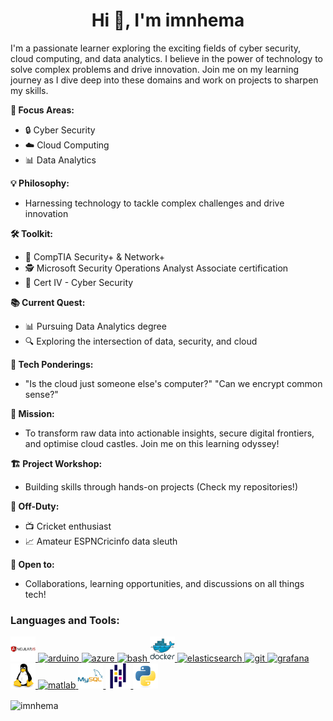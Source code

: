 <h1 align="center">Hi 👋, I'm imnhema</h1>
I'm a passionate learner exploring the exciting fields of cyber security, cloud computing, and data analytics. I believe in the power of technology to solve complex problems and drive innovation. Join me on my learning journey as I dive deep into these domains and work on projects to sharpen my skills.


**🎯 Focus Areas:** 
- 🔒 Cyber Security
- ☁️ Cloud Computing
- 📊 Data Analytics

**💡 Philosophy:**
- Harnessing technology to tackle complex challenges and drive innovation

**🛠️ Toolkit:** 
- 🔐 CompTIA Security+ & Network+
- 🕵️ Microsoft Security Operations Analyst Associate certification
-  📜 Cert IV - Cyber Security

**📚 Current Quest:** 
- 📊 Pursuing Data Analytics degree 
- 🔍 Exploring the intersection of data, security, and cloud

**💭 Tech Ponderings:** 
- "Is the cloud just someone else's computer?" "Can we encrypt common sense?"

**🚀 Mission:** 
- To transform raw data into actionable insights, secure digital frontiers, and optimise cloud castles. Join me on this learning odyssey!

**🏗️ Project Workshop:**
-  Building skills through hands-on projects (Check my repositories!)

**🏏 Off-Duty:** 
- 📺 Cricket enthusiast
-  📈 Amateur ESPNCricinfo data sleuth

**🤝 Open to:** 
 - Collaborations, learning opportunities, and discussions on all things tech!


<p align="left">
</p>

<h3 align="left">Languages and Tools:</h3>
<p align="left"> <a href="https://angular.io" target="_blank" rel="noreferrer"> <img src="https://raw.githubusercontent.com/devicons/devicon/master/icons/angularjs/angularjs-original-wordmark.svg" alt="angularjs" width="40" height="40"/> </a> <a href="https://www.arduino.cc/" target="_blank" rel="noreferrer"> <img src="https://cdn.worldvectorlogo.com/logos/arduino-1.svg" alt="arduino" width="40" height="40"/> </a> <a href="https://azure.microsoft.com/en-in/" target="_blank" rel="noreferrer"> <img src="https://www.vectorlogo.zone/logos/microsoft_azure/microsoft_azure-icon.svg" alt="azure" width="40" height="40"/> </a> <a href="https://www.gnu.org/software/bash/" target="_blank" rel="noreferrer"> <img src="https://www.vectorlogo.zone/logos/gnu_bash/gnu_bash-icon.svg" alt="bash" width="40" height="40"/> </a> <a href="https://www.docker.com/" target="_blank" rel="noreferrer"> <img src="https://raw.githubusercontent.com/devicons/devicon/master/icons/docker/docker-original-wordmark.svg" alt="docker" width="40" height="40"/> </a> <a href="https://www.elastic.co" target="_blank" rel="noreferrer"> <img src="https://www.vectorlogo.zone/logos/elastic/elastic-icon.svg" alt="elasticsearch" width="40" height="40"/> </a> <a href="https://git-scm.com/" target="_blank" rel="noreferrer"> <img src="https://www.vectorlogo.zone/logos/git-scm/git-scm-icon.svg" alt="git" width="40" height="40"/> </a> <a href="https://grafana.com" target="_blank" rel="noreferrer"> <img src="https://www.vectorlogo.zone/logos/grafana/grafana-icon.svg" alt="grafana" width="40" height="40"/> </a> <a href="https://www.linux.org/" target="_blank" rel="noreferrer"> <img src="https://raw.githubusercontent.com/devicons/devicon/master/icons/linux/linux-original.svg" alt="linux" width="40" height="40"/> </a> <a href="https://www.mathworks.com/" target="_blank" rel="noreferrer"> <img src="https://upload.wikimedia.org/wikipedia/commons/2/21/Matlab_Logo.png" alt="matlab" width="40" height="40"/> </a> <a href="https://www.mysql.com/" target="_blank" rel="noreferrer"> <img src="https://raw.githubusercontent.com/devicons/devicon/master/icons/mysql/mysql-original-wordmark.svg" alt="mysql" width="40" height="40"/> </a> <a href="https://pandas.pydata.org/" target="_blank" rel="noreferrer"> <img src="https://raw.githubusercontent.com/devicons/devicon/2ae2a900d2f041da66e950e4d48052658d850630/icons/pandas/pandas-original.svg" alt="pandas" width="40" height="40"/> </a> <a href="https://www.python.org" target="_blank" rel="noreferrer"> <img src="https://raw.githubusercontent.com/devicons/devicon/master/icons/python/python-original.svg" alt="python" width="40" height="40"/> </a> </p>

<p><img align="center" src="https://github-readme-streak-stats.herokuapp.com/?user=imnhema&" alt="imnhema" /></p>
